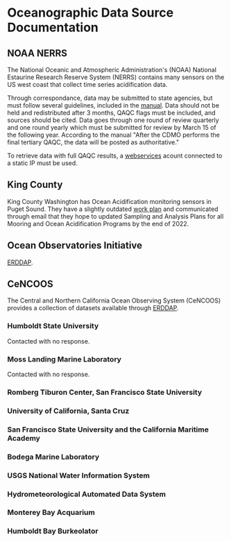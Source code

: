 # Oceanographic Data Source Documentation

## NOAA NERRS
The National Oceanic and Atmospheric Administration's (NOAA) National Estaurine Research Reserve System (NERRS) contains many sensors on the US west coast that collect time series acidification data. 

Through correspondance, data may be submitted to state agencies, but must follow several guidelines, included in the [manual](http://cdmo.baruch.sc.edu/request-manuals-admin/pdfs/CDMOManualv6.6.pdf). Data should not be held and redistributed after 3 months, QAQC flags must be included, and sources should be cited. Data goes through one round of review quarterly and one round yearly which must be submitted for review by March 15 of the following year. According to the manual "After the CDMO performs the final tertiary QAQC, the data will be posted as authoritative." 

To retrieve data with full QAQC results, a [webservices](https://cdmo.baruch.sc.edu/web-services-request/) acount connected to a static IP must be used. 

## King County

King County Washington has Ocean Acidification monitoring sensors in Puget Sound. They have a slightly outdated [work plan](https://your.kingcounty.gov/dnrp/library/2015/kcr2661.pdf) and communicated through email that they hope to updated Sampling and Analysis Plans for all Mooring and Ocean Acidification Programs by the end of 2022. 

## Ocean Observatories Initiative
[ERDDAP](https://erddap.dataexplorer.oceanobservatories.org/erddap/search/advanced.html?page=1&itemsPerPage=1000&searchFor=&protocol=%28ANY%29&cdm_data_type=%28ANY%29&institution=%28ANY%29&ioos_category=%28ANY%29&keywords=%28ANY%29&long_name=%28ANY%29&standard_name=%28ANY%29&variableName=sea_water_ph_reported_on_total_scale&maxLat=50.0&minLon=-134.0&maxLon=-117.0&minLat=32.0&minTime=&maxTime=). 


## CeNCOOS
The Central and Northern California Ocean Observing System (CeNCOOS) provides a collection of datasets available through [ERDDAP](https://erddap.cencoos.org/erddap/search/advanced.html?page=1&itemsPerPage=1000&searchFor=&protocol=%28ANY%29&cdm_data_type=%28ANY%29&institution=%28ANY%29&ioos_category=%28ANY%29&keywords=%28ANY%29&long_name=%28ANY%29&standard_name=%28ANY%29&variableName=sea_water_ph_reported_on_total_scale&maxLat=50&minLon=-134&maxLon=-117&minLat=32.0&minTime=&maxTime=). 

### Humboldt State University
Contacted with no response. 

### Moss Landing Marine Laboratory
Contacted with no response.

### Romberg Tiburon Center, San Francisco State University

### University of California, Santa Cruz

### San Francisco State University and the California Maritime Academy

### Bodega Marine Laboratory

### USGS National Water Information System

### Hydrometeorological Automated Data System

### Monterey Bay Acquarium

### Humboldt Bay Burkeolator

